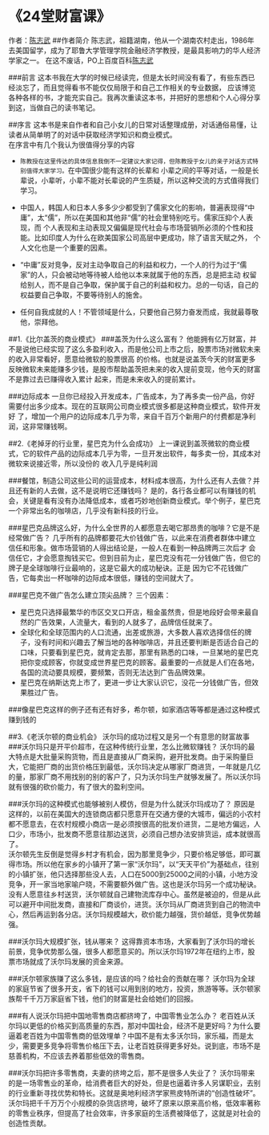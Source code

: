 # 《24堂财富课》

作者：[陈志武](http://blog.sina.com.cn/u/1222713954)
##作者简介
陈志武，祖籍湖南，他从一个湖南农村走出，1986年去美国留学，成为了耶鲁大学管理学院金融经济学教授，是最具影响力的华人经济学家之一。
在这不废话，PO上百度百科[陈志武](http://baike.baidu.com/link?url=8rpcBiiEH9IwZ-I4Dd70NrLVnl4IL6iYLJcdqM8Vf-Wqae02SaSxMceJGLbcEZt-yGzl8XGNRj4yd5gZTgZn2fAKfLA8PA4umdC8-ZLQ4v7)

###前言
这本书我在大学的时候已经读完，但是太长时间没有看了，有些东西已经淡忘了，而且觉得看书不能仅仅局限于和自己工作相关的专业数据，
应该博览各种各样的书，才能充实自己。我再次重读这本书，并把好的思想和个人心得分享到这，当做自己的读书笔记。

##序言
这本书是来自作者和自己小女儿的日常对话整理成册，对话通俗易懂，让读者从简单明了的对话中获取经济学知识和商业模式。<br/>
在序言中有几个我认为很值得分享的内容
- `陈教授在这里传达的具体信息我倒不一定建议大家记得，但陈教授于女儿的亲子对话方式特别值得大家学习。`在中国很少能有这样的长辈和
小辈之间的平等对话，一般是长辈说，小辈听，小辈不能对长辈说的产生质疑，所以这种交流的方式值得我们学习。

- 中国人，韩国人和日本人多多少少都受到了儒家文化的影响，普遍表现得“中庸”，太“儒”，所以在美国和其他非“儒”的社会里特别吃亏。儒家压抑个人表现，而
个人表现和主动表现又偏偏是现代社会与市场营销所必须的个性和技能。比如印度人为什么在欧美国家公司高层中更成功，除了语言天赋之外，
个人文化也是一个重要的因素。

- “中庸”反对竞争，反对主动争取自己的利益和权力，一个人的行为过于“儒家”的人，只会被动地等待被人给他以本来就属于他的东西，总是把主动
权留给别人，而不是自己争取，保护属于自己的利益和权力。总的一句话，自己的权益要自己争取，不要等待别人的施舍。

- 任何自我成就的人！不管领域是什么，只要他自己努力奋发而成，我就最尊敬他，崇拜他。

##1.《比尔盖茨的商业模式》
###盖茨为什么这么富有？
他能拥有亿万财富，并不是说他已经实现了这么多盈利收入，而是他公司上市之后，股票市场对微软未来的收入非常看好，愿意给微软的股票很高
的价格。也就是说盖茨今天的财富更多反映微软未来能赚多少钱，是股市帮助盖茨把未来的收入提前变现，他今天的财富不是靠过去已赚得收入累计
起来，而是未来收入的提前累计。

###边际成本
一旦你已经投入开发成本，广告成本，为了再多卖一份产品，你好需要付出多少成本。现在的互联网公司商业模式很多都是这种商业模式，软件开发好
了，增加一个用户的边际成本几乎为零，来自千百万个新用户的付费都是净利润，这非常赚钱啊。

##2.《老掉牙的行业里，星巴克为什么会成功》
上一课说到盖茨微软的商业模式，它的软件产品的边际成本几乎为零，一旦开发出软件，每多卖一份，其成本对微软来说接近零，所以没份的
收入几乎是纯利润

###餐馆，制造公司这些公司的运营成本，材料成本很高，为什么还有人去做？并且还有新的人去做，这不是说明它还赚钱吗？
是的，各行各业都可以有赚钱的机会，关键是看有没有办法降低成本，或者巧妙地创新商业模式。举个例子，星巴克一个非常出名的咖啡店，几乎没有新科技的行业。

###星巴克品牌这么好，为什么全世界的人都愿意去喝它那昂贵的咖啡？它是不是经常做广告？
几乎所有的品牌都要花大价钱做广告，以此来在消费者群体中建立信任和形象。做市场营销的人得出结论是，一般人在看到一种品牌两三次后才
会信任它，才会愿意掏钱买它。但到目前为止，星巴克没有花一分钱做广告，但它的牌子是全球咖啡行业最响的，这是它最大的成功秘诀。正是
因为它不花钱做广告，它每卖出一杯咖啡的边际成本很低，赚钱的空间就大了。

###星巴克不做广告怎么建立顶尖品牌？
三个因素：
- 星巴克只选择最繁华的市区交叉口开店，租金虽然贵，但是地段好会带来最自然的广告效果，人流量大，看到的人就多了，品牌信任就来了。
- 全球化和全球范围内的人口流通，出差或旅游，大多数人喜欢选择信任的牌子，没有时间和兴趣去了解当地的各种咖啡店，并且还要判断是否适合自己的口味，只要看到星巴克，就肯定去那，那里有熟悉的口味，一旦某地的星巴克把你变成顾客，你就变成世界星巴克的顾客。最重要的一点就是人们在各地，各国的流动要具规模，要频繁，否则无法达到广告品牌效果。
- 星巴克在纳斯达克上市了，更进一步让大家认识它，没花一分钱做广告，但效果胜过广告。

###像星巴克这样的例子还有还有好多，希尔顿，如家酒店等等都是通过这种模式赚到钱的

##3.《老沃尔顿的商业机会》
沃尔玛的成功过程又是另一个有意思的财富故事
###沃尔玛只是开平价超市，在这种传统行业里，怎么比微软赚钱？
沃尔玛的最大特点是大批量采购货物，而且是直接从厂商采购，避开批发商。由于采购量巨大，它能把厂商的出货价格压到最低，沃尔玛决定从哪家厂商进货，一年就是几亿的量，那家厂商不用找别的别的客户了，只为沃尔玛生产就够发展了。所以沃尔玛就有很强的砍价能力，有了很大的盈利空间。

###沃尔玛的这种模式也能够被别人模仿，但是为什么就沃尔玛成功了？
原因是这样的，以前在美国大的连锁商店都只愿意开在交通方便的大城市，偏远的小农村都不愿意去，在农村规模小商店一是必须按很高的批发价进货，二是地方偏远，人口少，市场小，批发商不愿意往那边送货，必须自己想办法安排货运，成本就很高了。<br/>
沃尔顿先生反倒是觉得乡村才有机会，因为那里竞争少，只要价格足够低，即可赢得市场。所以他在家乡的小镇开了第一家“沃尔玛”，以“天天平价”为基础点，往别的小镇扩张，他只选择那些没人去，人口在5000到25000之间的小镇，小地方没竞争，开一家当地家喻户晓，不需要额外做广告。这也是沃尔玛另一个成功秘诀。<br/>
没有人愿意往乡村送货，沃尔顿就自己建物流库存中心。虽然是被迫的，但是从此可以避开中间批发商，直接和厂商谈价，进货。沃尔玛从厂商进货到自己的物流中心，然后再运到各分店。沃尔玛规模越大，砍价能力越强，货价越低，竞争优势越强。

###沃尔玛大规模扩张，钱从哪来？
这得靠资本市场，大家看到了沃尔玛的增长前景，竞争优势那么强，很多人都愿意买的。所以沃尔玛1972年在纽约上市，股票市场就成了沃尔玛发展的资金来源。

###沃尔顿家族赚了这么多钱，是应该的吗？给社会的贡献在哪？
沃尔玛为全球的家庭节省了很多开支，省下的钱可以用到别的地方，投资，旅游等等。沃尔顿家族帮千千万万家庭省下钱，他们的财富是社会给她们的回报。

###有人说沃尔玛把中国地零售商店都挤垮了，中国零售业怎么办？
老百姓从沃尔玛以更低的价格买到高质量的东西，那对中国社会，经济不是更好吗？为什么要逼着老百姓为中国零售商的低效埋单？中国不是有太多沃尔玛，家乐福，而是太少，需要更多竞争将零售价格压下去，让老百姓获得更多好处。说到底，市场不是慈善机构，不应该去养着那些低效的零售商。

###沃尔玛把许多零售商，夫妻的挤垮之后，那不是很多人失业了？
沃尔玛带来的是一场零售业的革命，给消费者巨大的好处，但是也逼着许多人另谋职业，去别的行业重新寻找优势和特长。这就是奥地利经济学家熊皮特所讲的“创造性破坏”。沃尔玛把千千万万个小规模的杂货店挤垮，破坏了原来以原来高价格，低效率著称的零售业秩序，但提高了社会效率，许多家庭的生活费被降低了，这就是对社会的创造性贡献。

